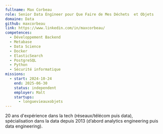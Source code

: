 ```yaml
---
fullname: Max Corbeau
role: Senior Data Engineer pour Que Faire de Mes Déchets  et Objets
domaine: Data
github: maxcorbeau
link: https://www.linkedin.com/in/maxcorbeau/
competences:
  - Développement Backend
  - Metabase
  - Data Science
  - Docker
  - ElasticSearch
  - PostgreSQL
  - Python
  - Sécurité informatique
missions:
  - start: 2024-10-24
    end: 2025-06-30
    status: independent
    employer: Malt
    startups:
      - longuevieauxobjets
---
```

20 ans d'expérience dans la tech (réseaux/télécom puis data), spécialisation dans la data depuis 2013 (d’abord analytics engineering puis data engineering).